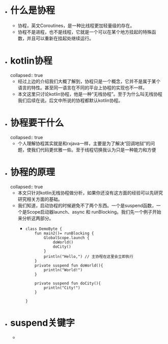 - # 什么是协程
	- 协程，英文Coroutines，是一种比线程更加轻量级的存在。
	- 协程不是进程，也不是线程，它就是一个可以在某个地方挂起的特殊函数，并且可以重新在挂起处继续运行。
- # kotlin协程
  collapsed:: true
	- 经过上边的介绍我们大概了解到，协程只是一个概念，它并不是属于某个语言的特性。甚至同一语言在不同的平台上协程的实现也不一样。
	- 本文这里只讨论kotlin协程，他是一种“无栈协程”。至于为什么叫无栈协程我们后续在说。后文中所说的协程都默认kotlin协程。
- # 协程要干什么
  collapsed:: true
	- 个人理解协程其实就是和rxjava一样，主要是为了解决“回调地狱”的问题，使我们代码更优雅一些。至于线程切换我认为只是一种能力和方便
- # 协程的原理
  collapsed:: true
	- 本文只针对kotlin无栈协程做分析，如果你还没有这方面的经验可以先研究研究相关方面的基础。
	- 我们知道，启动协程的时候避免不了两个东西。一个是suspend函数，一个是Scope启动器launch、async 和 runBlocking。我们先一个例子开始来分析这两部分。
		- ```
		  class DemoByte {
		      fun main2()= runBlocking {
		          GlobalScope.launch {
		              doWorld()
		              doCity()
		          }
		          println("Hello,") // 主协程在这里会立即执行
		      }
		      private suspend fun doWorld(){
		          println("World!")
		      }
		  
		      private suspend fun doCity(){
		          println("City!")
		      }
		  
		  }
		  ```
- # suspend关键字
	-